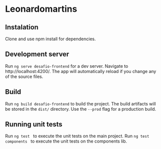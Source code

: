 

# Leonardomartins

## Instalation
Clone and use npm install for dependencies.
## Development server

Run `ng serve desafio-frontend` for a dev server. Navigate to http://localhost:4200/. The app will automatically reload if you change any of the source files.
## Build

Run `ng build desafio-frontend` to build the project. The build artifacts will be stored in the `dist/` directory. Use the `--prod` flag for a production build.

## Running unit tests

Run `ng test ` to execute the unit tests on the main project.
Run `ng test components ` to execute the unit tests on the components lib.